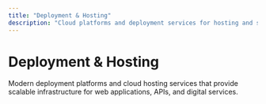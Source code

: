 ```yaml
---
title: "Deployment & Hosting"
description: "Cloud platforms and deployment services for hosting and scaling web applications and services"
---
```


# Deployment & Hosting

Modern deployment platforms and cloud hosting services that provide scalable infrastructure for web applications, APIs, and digital services.